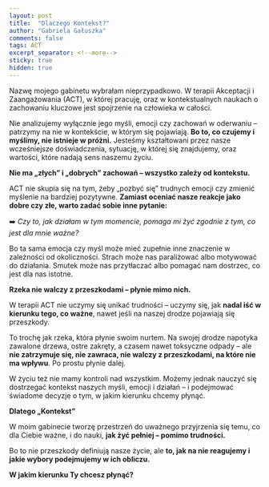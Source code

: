 ```yaml
---
layout: post
title:  "Dlaczego Kontekst?"
author: "Gabriela Gałuszka"
comments: false
tags: ACT
excerpt_separator: <!--more-->
sticky: true
hidden: true
---
```


Nazwę mojego gabinetu wybrałam nieprzypadkowo. W terapii Akceptacji i Zaangażowania (ACT), w której pracuję, oraz w kontekstualnych naukach o zachowaniu kluczowe jest spojrzenie na człowieka w całości.
<!--more-->

Nie analizujemy wyłącznie jego myśli, emocji czy zachowań w oderwaniu – patrzymy na nie w kontekście, w którym się pojawiają. <b>Bo to, co czujemy i myślimy, nie istnieje w próżni.</b> Jesteśmy kształtowani przez nasze wcześniejsze doświadczenia, sytuację, w której się znajdujemy, oraz wartości, które nadają sens naszemu życiu.

<b>Nie ma „złych” i „dobrych” zachowań – wszystko zależy od kontekstu.</b>

ACT nie skupia się na tym, żeby „pozbyć się” trudnych emocji czy zmienić myślenie na bardziej pozytywne. <b>Zamiast oceniać nasze reakcje jako dobre czy złe, warto zadać sobie inne pytanie:</b>

➡️ <i>Czy to, jak działam w tym momencie, pomaga mi żyć zgodnie z tym, co jest dla mnie ważne?</i>

Bo ta sama emocja czy myśl może mieć zupełnie inne znaczenie w zależności od okoliczności. Strach może nas paraliżować albo motywować do działania. Smutek może nas przytłaczać albo pomagać nam dostrzec, co jest dla nas istotne.

<b>Rzeka nie walczy z przeszkodami – płynie mimo nich.</b>

W terapii ACT nie uczymy się unikać trudności – uczymy się, jak <b>nadal iść w kierunku tego, co ważne</b>, nawet jeśli na naszej drodze pojawiają się przeszkody.

To trochę jak rzeka, która płynie swoim nurtem. Na swojej drodze napotyka zawalone drzewa, ostre zakręty, a czasem nawet toksyczne odpady – ale <b>nie zatrzymuje się, nie zawraca, nie walczy z przeszkodami, na które nie ma wpływu</b>. Po prostu płynie dalej.

W życiu też nie mamy kontroli nad wszystkim. Możemy jednak nauczyć się dostrzegać kontekst naszych myśli, emocji i działań – i podejmować świadome decyzje o tym, w jakim kierunku chcemy płynąć.

<b>Dlatego „Kontekst”</b>

W moim gabinecie tworzę przestrzeń do uważnego przyjrzenia się temu, co dla Ciebie ważne, i do nauki, <b>jak żyć pełniej – pomimo trudności.</b>

Bo to nie przeszkody definiują nasze życie, ale <b>to, jak na nie reagujemy i jakie wybory podejmujemy w ich obliczu.</b>

<b>W jakim kierunku Ty chcesz płynąć?</b>
